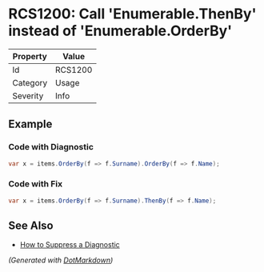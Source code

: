 # RCS1200: Call 'Enumerable\.ThenBy' instead of 'Enumerable\.OrderBy'

| Property | Value   |
| -------- | ------- |
| Id       | RCS1200 |
| Category | Usage   |
| Severity | Info    |

## Example

### Code with Diagnostic

```csharp
var x = items.OrderBy(f => f.Surname).OrderBy(f => f.Name);
```

### Code with Fix

```csharp
var x = items.OrderBy(f => f.Surname).ThenBy(f => f.Name);
```

## See Also

* [How to Suppress a Diagnostic](../HowToConfigureAnalyzers.md#how-to-suppress-a-diagnostic)


*\(Generated with [DotMarkdown](http://github.com/JosefPihrt/DotMarkdown)\)*